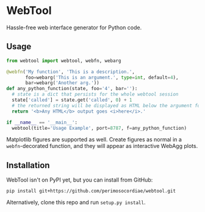 # WebTool
Hassle-free web interface generator for Python code.

## Usage
```python
from webtool import webtool, webfn, webarg

@webfn('My function', 'This is a description.',
       foo=webarg('This is an argument.', type=int, default=4),
       bar=webarg('Another arg.'))
def any_python_function(state, foo='4', bar=''):
  # state is a dict that persists for the whole webtool session
  state['called'] = state.get('called', 0) + 1
  # the returned string will be displayed as HTML below the argument form
  return '<b>Any HTML</b> output goes <i>here</i>.'

if __name__ == '__main__':
  webtool(title='Usage Example', port=8787, f=any_python_function)
```

Matplotlib figures are supported as well.
Create figures as normal in a `webfn`-decorated function,
and they will appear as interactive WebAgg plots.

## Installation

WebTool isn't on PyPI yet, but you can install from GitHub:

    pip install git+https://github.com/perimosocordiae/webtool.git

Alternatively, clone this repo and run `setup.py install`.


